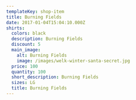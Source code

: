 ```yaml
---
templateKey: shop-item
title: Burning Fields
date: 2017-01-04T15:04:10.000Z
shirts:
  colors: black
  description: Burning Fields
  discount: 5
  main_image:
    alt: Burning Fields
    image: /images/welk-winter-santa-secret.jpg
  price: 100
  quantity: 100
  short_description: Burning Fields
  sizes: LG
  title: Burning Fields
---
```


